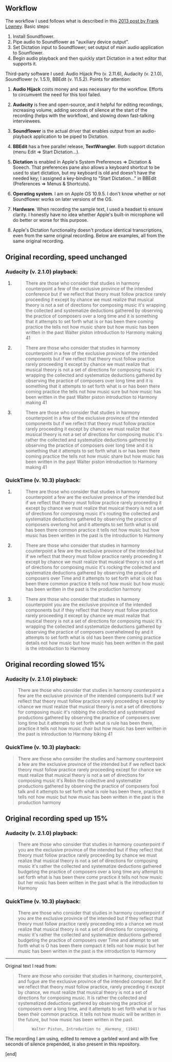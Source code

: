## Workflow

The workflow I used follows what is described in this [2013 post by Frank Lowney](http://telestreamblog.telestream.net/2013/12/using-dictation-to-turn-recorded-audio-to-text-2/). Basic steps:

 1. Install Soundflower.
 1. Pipe audio to Soundflower as "auxiliary device output".
 1. Set Dictation input to Soundflower; set output of main audio application to Sounflower.
 1. Begin audio playback and then quickly start Dictation in a text editor that supports it.

Third-party software I used: Audio Hijack Pro (v. 2.11.6), Audacity (v. 2.1.0), Soundflower (v. 1.5.1), BBEdit (v. 11.5.2). Points for attention:

 1. **Audio Hijack** costs money and was necessary for the workflow. Efforts to circumvent the need for this tool failed.
 
 1. **Audacity** is free and open-source, and it helpful for editing recordings, increasing volume, adding seconds of silence at the start of the recording (helps with the workflow), and slowing down fast-talking interviewees. 
 
 1. **Soundflower** is the actual driver that enables output from an audio-playback application to be piped to Dictation.
 
 1. **BBEdit** has a free parallel release, **TextWrangler**. Both support dictation (menu Edit => Start Dictation…).
 
 1. **Dictation** is enabled in Apple's System Preferences => Dictation & Soeech. That preferences pane also allows a keyboard shortcut to be used to start dictation, but my keyboard is old and doesn't have the needed key; I assigned a key-binding to "Start Dictation…" in BBEdit (Preferences => Menus & Shortcuts). 
 
 1. **Operating system**. I am on Apple OS 10.9.5. I don't know whether or not Soundflower works on later versions of the OS.
 
 1. **Hardware**. When recording the sample text, I used a headset to ensure clarity. I honestly have no idea whether Apple's built-in microphone will do better or worse for this purpose. 

 1. Apple's Dictation functionality doesn't produce identical transcriptions, even from the same original recording. Below are examples, all from the same original recording.

## Original recording, speed unchanged

### Audacity (v. 2.1.0) playback:

 1. > There are those who consider that studies in harmony counterpoint a few of the exclusive province of the intended conference but if we reflect that theory must follow practice rarely proceeding it except by chance we must realize that musical theory is not a set of directions for composing music it's wrapping the collected and systematize deductions gathered by observing the practice of composers over a long time and it is something that it attempts to set forth what is or has been there coming practice the tells not how music share but how music has been written in the past Walter piston introduction to Harmony making 41

 1. > There are those who consider that studies in harmony counterpoint in a few of the exclusive province of the intended components but if we reflect that theory must follow practice rarely proceeding it except by chance we must realize that musical theory is not a set of directions for composing music it's wrapping the collected and systematize deductions gathered by observing the practice of composers over long time and it is something that it attempts to set forth what is or has been there coming practice the tells not how music sure but how music has been written in the past Walter piston introduction to Harmony making 41

 1. > There are those who consider that studies in harmony counterpoint in a few of the exclusive province of the intended components but if we reflect that theory must follow practice rarely proceeding it except by chance we must realize that musical theory is not a set of directions for composing music it's rather the collected and systematize deductions gathered by observing the practice of composers over long time and it is something that it attempts to set forth what is or has been there coming practice the tells not how music share but how music has been written in the past Walter piston introduction to Harmony making 41

### QuickTime (v. 10.3) playback:

 1. > There are those who consider that studies in harmony counterpoint a few are the exclusive province of the intended but if we reflect that theory must follow practice rarely proceeding it except by chance we must realize that musical theory is not a set of directions for composing music it's routing the collected and systematize deductions gathered by observing the practice of composers overlong hot and it attempts to set forth what is old has been there common practice it tells not how music but how music has been written in the past is the introduction to Harmony

 1. > There are those who consider that studies in harmony counterpoint a few are the exclusive province of the intended but if we reflect that theory must follow practice rarely proceeding it except by chance we must realize that musical theory is not a set of directions for composing music it's rocking the collected and systematize deductions gathered by observing the practice of composers over Time and it attempts to set forth what is old has been there common practice it tells not how music but how music has been written in the past is the production harmony

 1. > There are those who consider that studies in harmony counterpoint you are the exclusive province of the intended components but if they reflect that theory must follow practice rarely proceeding it except by chance we must realize that musical theory is not a set of directions for composing music it's wrapping the collected and systematize deductions gathered by observing the practice of composers overwhelmed by and it attempts to set forth what is old has been there coming practice details not how music but how music has been written in the past is the introduction to Harmony

## Original recording slowed 15%

### Audacity (v. 2.1.0) playback:

> There are those who consider that studies in harmony counterpoint a few are the exclusive province of the intended components but if we reflect that theory must follow practice rarely proceeding it except by chance we must realize that musical theory is not a set of directions for composing music it's robbing the collected and systematized productions gathered by observing the practice of composers over long time but it attempts to set forth what is rule has been there, practice it tells not how music chair but how music has been written in the past is introduction to Harmony biking 41

### QuickTime (v. 10.3) playback:

> There are those who consider the studies and harmony counterpoint a few are the exclusive province of the intended but if we reflect back theory must follow practice rarely proceeding except for chance we must realize that musical theory is not a set of directions for composing music it's Robin the collective and systematize productions gathered by observing the practice of composers fool talk and it attempts to set forth what is role has been there, practice it tells not how music but how music has been written in the past is the production harmony

## Original recording sped up 15%

### Audacity (v. 2.1.0) playback:

> There are those who consider that studies in harmony counterpoint if you are the exclusive province of the intended but if they reflect that theory must follow practice rarely proceeding by chance we must realize that musical theory is not a set of directions for composing music it's rather the collected and systematize deductions gathered budgeting the practice of composers over a long time any attempt to set forth what is has been there come practice it tells not how music but her music has been written in the past what is the introduction to Harmony

### QuickTime (v. 10.3) playback:

> There are those who consider that studies in harmony counterpoint if you are the exclusive province of the intended but if they reflect that theory must follow practice rarely proceeding into a chance we must realize that musical theory is not a set of directions for composing music it's rather the collected and systematize deductions gathered budgeting the practice of composers over Time and attempt to set forth what is O has been there compact it tells not how music but her music has been written in the past is the introduction to Harmony

---

Original text I read from: 

> There are those who consider that studies in harmony, counterpoint, and fugue are the exclusive province of the intended composer. But if we reflect that theory must follow practice, rarely preceding it except by chance, we must realize that musical theory is not a set of directions for composing music. It is rather the collected and systematized deductions gathered by observing the practice of composers over a long time, and it attempts to set forth what is or has been their common practice. It tells not how music will be written in the future, but how music has been written in the past.
> 
> 			Walter Piston, Introduction to _Harmony_ (1941)

The recording I am using, edited to remove a garbled word and with five seconds of silence prepended, is also present in this repository.

[end]